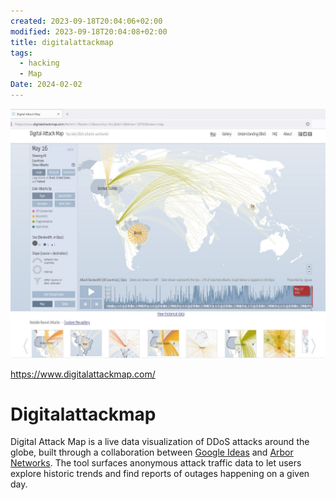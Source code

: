 ```yaml
---
created: 2023-09-18T20:04:06+02:00
modified: 2023-09-18T20:04:08+02:00
title: digitalattackmap
tags:
  - hacking
  - Map
Date: 2024-02-02
---
```

![](../_asset/2023-09-18_digitalattackmap_image_1.jpg)

<https://www.digitalattackmap.com/>

# Digitalattackmap

Digital Attack Map is a live data visualization of DDoS attacks around the globe, built through a collaboration between [Google Ideas](http://www.google.com/ideas/) and [Arbor Networks](https://www.arbornetworks.com/). The tool surfaces anonymous attack traffic data to let users explore historic trends and find reports of outages happening on a given day.